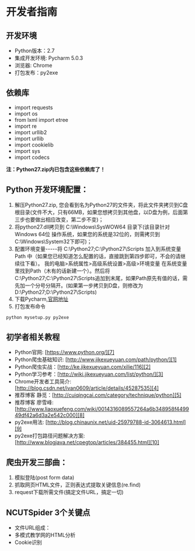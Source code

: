 # 开发者指南

## 开发环境

- Python版本：2.7
- 集成开发环境: Pycharm 5.0.3
- 浏览器: Chrome
- 打包发布：py2exe

## 依赖库

- import requests
- import os
- from lxml import etree
- import re
- import urllib2
- import urllib
- import cookielib
- import sys
- import codecs

**注：Python27.zip内已包含这些依赖库了！**

## Python 开发环境配置：
1. 解压Python27.zip, 您会看到名为Python27的文件夹，将此文件夹拷贝到C盘根目录(文件不大，只有66MB，如果您想拷贝到其他盘，以D盘为例，后面第三步也要做出相应改变，第二步不变)；
2. 将python27.dll拷贝到 C:\Windows\SysWOW64 目录下(该目录针对Windows 64位
操作系统，如果您的系统是32位的，则需拷贝到C:\Windows\System32下即可)；
3. 配置环境变量-----将 C:\Python27\;C:\Python27\Scripts 加入到系统变量Path
中（如果您已经知道怎么配置的话，直接跳到第四步即可，不会的请继续往下看）。
我的电脑>系统属性>高级系统设置>高级>环境变量  在系统变量里找到Path（木有的话新建一个）。然后将 C:\Python27\;C:\Python27\Scripts追加到末尾，如果Path原先有值的话，需先加一个分号分隔开。(如果第一步拷贝到D盘，则修改为 D:\Python27\;D:\Python27\Scripts)
4. 下载Pycharm,[官网地址][6]
5. 打包发布命令 
``` python
python mysetup.py py2exe
```

## 初学者相关教程
- Python官网: [https://www.python.org/][7]
- Python爬虫基础知识: [http://www.jikexueyuan.com/path/python/][1]
- Python爬虫实战：[http://ke.jikexueyuan.com/xilie/116][2]
- Python学习参考：[http://wiki.jikexueyuan.com/list/python/][3]
- Chrome开发者工具简介: [http://blog.csdn.net/ivan0609/article/details/45287535][4]
- 推荐博客 静觅：[http://cuiqingcai.com/category/technique/python][5]
- 推荐博客 廖雪峰: [http://www.liaoxuefeng.com/wiki/0014316089557264a6b348958f449949df42a6d3a2e542c000][8]
- py2exe用法: [http://blog.chinaunix.net/uid-25979788-id-3064613.html][9]
- py2exe打包路径问题解决方案: [http://www.blogjava.net/cpegtop/articles/384455.html][10]




## 爬虫开发三部曲：

1. 模拟登陆(post form data)
2. 抓取网页HTML文件，正则表达式提取关键信息(re.find)
3. request下载所需文件(搞定文件URL，搞定一切)

## NCUTSpider 3个关键点

- 文件URL组成：
- 多模式教学网的HTML分析
- Cookie识别

[1]:http://www.jikexueyuan.com/path/python/
[2]:http://ke.jikexueyuan.com/xilie/116
[3]:http://wiki.jikexueyuan.com/list/python/
[4]:http://blog.csdn.net/ivan0609/article/details/45287535
[5]:http://cuiqingcai.com/category/technique/python
[6]:http://www.jetbrains.com/pycharm/download/#section=windows
[7]:https://www.python.org/
[8]:http://www.liaoxuefeng.com/wiki/0014316089557264a6b348958f449949df42a6d3a2e542c000
[9]:http://blog.chinaunix.net/uid-25979788-id-3064613.html
[10]:http://www.blogjava.net/cpegtop/articles/384455.html